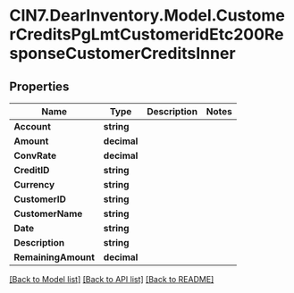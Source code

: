 # CIN7.DearInventory.Model.CustomerCreditsPgLmtCustomeridEtc200ResponseCustomerCreditsInner

## Properties

| Name                | Type        | Description | Notes |
| ------------------- | ----------- | ----------- | ----- |
| **Account**         | **string**  |             |
| **Amount**          | **decimal** |             |
| **ConvRate**        | **decimal** |             |
| **CreditID**        | **string**  |             |
| **Currency**        | **string**  |             |
| **CustomerID**      | **string**  |             |
| **CustomerName**    | **string**  |             |
| **Date**            | **string**  |             |
| **Description**     | **string**  |             |
| **RemainingAmount** | **decimal** |             |

[[Back to Model list]](../README.md#documentation-for-models) [[Back to API list]](../README.md#documentation-for-api-endpoints) [[Back to README]](../README.md)
